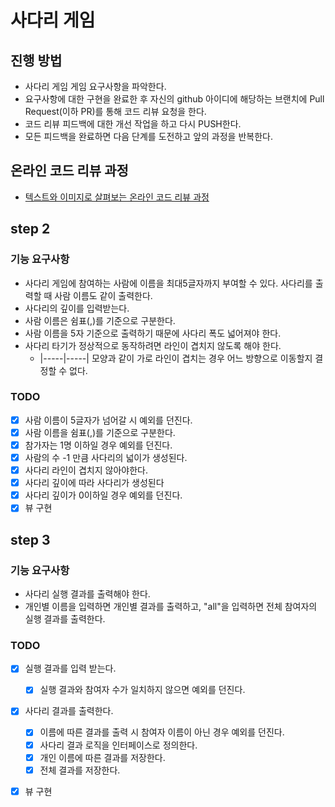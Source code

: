 # 사다리 게임
## 진행 방법
* 사다리 게임 게임 요구사항을 파악한다.
* 요구사항에 대한 구현을 완료한 후 자신의 github 아이디에 해당하는 브랜치에 Pull Request(이하 PR)를 통해 코드 리뷰 요청을 한다.
* 코드 리뷰 피드백에 대한 개선 작업을 하고 다시 PUSH한다.
* 모든 피드백을 완료하면 다음 단계를 도전하고 앞의 과정을 반복한다.

## 온라인 코드 리뷰 과정
* [텍스트와 이미지로 살펴보는 온라인 코드 리뷰 과정](https://github.com/nextstep-step/nextstep-docs/tree/master/codereview)

## step 2
### 기능 요구사항
- 사다리 게임에 참여하는 사람에 이름을 최대5글자까지 부여할 수 있다. 사다리를 출력할 때 사람 이름도 같이 출력한다.
- 사다리의 깊이를 입력받는다.
- 사람 이름은 쉼표(,)를 기준으로 구분한다.
- 사람 이름을 5자 기준으로 출력하기 때문에 사다리 폭도 넓어져야 한다.
- 사다리 타기가 정상적으로 동작하려면 라인이 겹치지 않도록 해야 한다.
  - |-----|-----| 모양과 같이 가로 라인이 겹치는 경우 어느 방향으로 이동할지 결정할 수 없다.

### TODO
- [x] 사람 이름이 5글자가 넘어갈 시 예외를 던진다.
- [x] 사람 이름을 쉼표(,)를 기준으로 구분한다.
- [x] 참가자는 1명 이하일 경우 예외를 던진다.
- [x] 사람의 수 -1 만큼 사다리의 넓이가 생성된다.
- [x] 사다리 라인이 겹치지 않아야한다.
- [x] 사다리 깊이에 따라 사다리가 생성된다 
- [x] 사다리 깊이가 0이하일 경우 예외를 던진다.
- [x] 뷰 구현

## step 3
### 기능 요구사항
- 사다리 실행 결과를 출력해야 한다.
- 개인별 이름을 입력하면 개인별 결과를 출력하고, "all"을 입력하면 전체 참여자의 실행 결과를 출력한다.

### TODO
- [x] 실행 결과를 입력 받는다.
  - [x] 실행 결과와 참여자 수가 일치하지 않으면 예외를 던진다.
- [x] 사다리 결과를 출력한다.
  - [x] 이름에 따른 결과를 출력 시 참여자 이름이 아닌 경우 예외를 던진다.
  - [x] 사다리 결과 로직을 인터페이스로 정의한다.
  - [x] 개인 이름에 따른 결과를 저장한다.
  - [x] 전체 결과를 저장한다.
- [x] 뷰 구현


